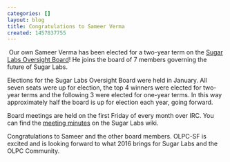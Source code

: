 ```yaml
---
categories: []
layout: blog
title: Congratulations to Sameer Verma
created: 1457837755
---
```

<p>&nbsp;Our own Sameer Verma has been elected for a two-year term on the <a href="https://wiki.sugarlabs.org/go/Oversight_Board" target="_blank">Sugar Labs Oversight Board</a>! He joins the board of 7 members governing the future of Sugar Labs.</p>
<p>Elections for the Sugar Labs Oversight Board were held in January. All seven seats were up for election, the top 4 winners were elected for two-year terms and the following 3 were elected for one-year terms. In this way approximately half the board is up for election each year, going forward.</p>
<p>Board meetings are held on the first Friday of every month over IRC. You can find the <a href="https://wiki.sugarlabs.org/go/Oversight_Board/Minutes">meeting minutes</a>&nbsp;on the Sugar Labs wiki.</p>
<p>Congratulations to Sameer and the other board members. OLPC-SF is excited and is looking forward to what 2016 brings for Sugar Labs and the OLPC Community.</p>
